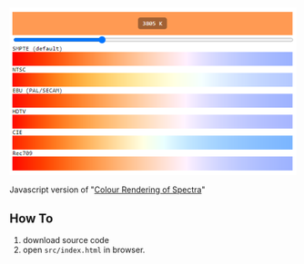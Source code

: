 ![Preview](preview.png)

Javascript version of "[Colour Rendering of Spectra](https://www.fourmilab.ch/documents/specrend/)"

## How To
1. download source code
2. open `src/index.html` in browser.

